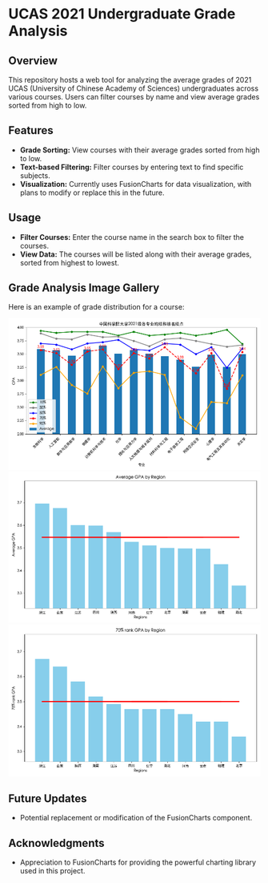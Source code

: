 # UCAS 2021 Undergraduate Grade Analysis

## Overview

This repository hosts a web tool for analyzing the average grades of 2021 UCAS (University of Chinese Academy of Sciences) undergraduates across various courses. Users can filter courses by name and view average grades sorted from high to low.

## Features

- **Grade Sorting:** View courses with their average grades sorted from high to low.
- **Text-based Filtering:** Filter courses by entering text to find specific subjects.
- **Visualization:** Currently uses FusionCharts for data visualization, with plans to modify or replace this in the future.

## Usage

- **Filter Courses:** Enter the course name in the search box to filter the courses.
- **View Data:** The courses will be listed along with their average grades, sorted from highest to lowest.

## Grade Analysis Image Gallery

Here is an example of grade distribution for a course:

![GPA Major distribution](GPA.png "GPA Major distribution")
![Region_Avg](region_avg.png "Region avg GPA distribution")
![Region70](region_median.png "Region 70%rank GPA distribution")

## Future Updates

- Potential replacement or modification of the FusionCharts component.

## Acknowledgments
- Appreciation to FusionCharts for providing the powerful charting library used in this project.
